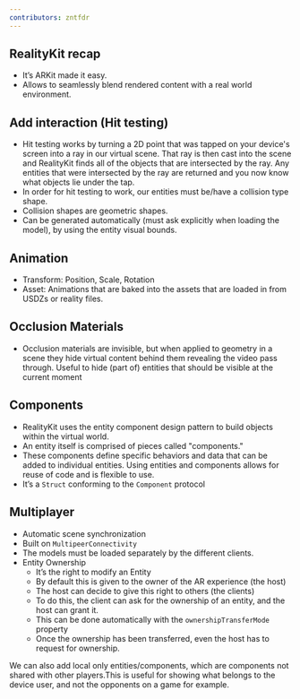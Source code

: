 ```yaml
---
contributors: zntfdr
---
```


## RealityKit recap

- It’s ARKit made it easy.
- Allows to seamlessly blend rendered content with a real world environment.

## Add interaction (Hit testing)

- Hit testing works by turning a 2D point that was tapped on your device's screen into a ray in our virtual scene. That ray is then cast into the scene and RealityKit finds all of the objects that are intersected by the ray. Any entities that were intersected by the ray are returned and you now know what objects lie under the tap.
- In order for hit testing to work, our entities must be/have a collision type shape.
- Collision shapes are geometric shapes.
- Can be generated automatically (must ask explicitly when loading the model), by using the entity visual bounds.

## Animation

- Transform: Position, Scale, Rotation
- Asset: Animations that are baked into the assets that are loaded in from USDZs or reality files.

## Occlusion Materials 

- Occlusion materials are invisible, but when applied to geometry in a scene they hide virtual content behind them revealing the video pass through. Useful to hide (part of) entities that should be visible at the current moment

## Components

- RealityKit uses the entity component design pattern to build objects within the virtual world.
- An entity itself is comprised of pieces called "components." 
- These components define specific behaviors and data that can be added to individual entities. Using entities and components allows for reuse of code and is flexible to use.
- It’s a `Struct` conforming to the `Component` protocol

## Multiplayer

- Automatic scene synchronization
- Built on `MultipeerConnectivity`
- The models must be loaded separately by the different clients.
- Entity Ownership
  - It’s the right to modify an Entity
  - By default this is given to the owner of the AR experience (the host)
  - The host can decide to give this right to others (the clients)
  - To do this, the client can ask for the ownership of an entity, and the host can grant it.
  - This can be done automatically with the `ownershipTransferMode` property
  - Once the ownership has been transferred, even the host has to request for ownership.

We can also add local only entities/components, which are components not shared with other players.This is useful for showing what belongs to the device user, and not the opponents on a game for example.
